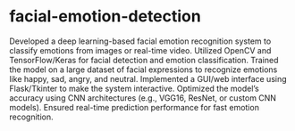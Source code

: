 # facial-emotion-detection
Developed a deep learning-based facial emotion recognition system to classify emotions from images or real-time video.
Utilized OpenCV and TensorFlow/Keras for facial detection and emotion classification.
Trained the model on a large dataset of facial expressions to recognize emotions like happy, sad, angry, and neutral.
Implemented a GUI/web interface using Flask/Tkinter to make the system interactive.
Optimized the model’s accuracy using CNN architectures (e.g., VGG16, ResNet, or custom CNN models).
Ensured real-time prediction performance for fast emotion recognition.
